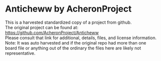 
# Anticheww by AcheronProject  
This is a harvested standardized copy of a project from github.  
The original project can be found at:  
https://github.com/AcheronProject/Anticheww  
Please consult that link for additional, details, files, and license information.  
Note: It was auto harvested and if the original repo had more than one board file or anything out of the ordinary the files here are likely not representative.  
    
